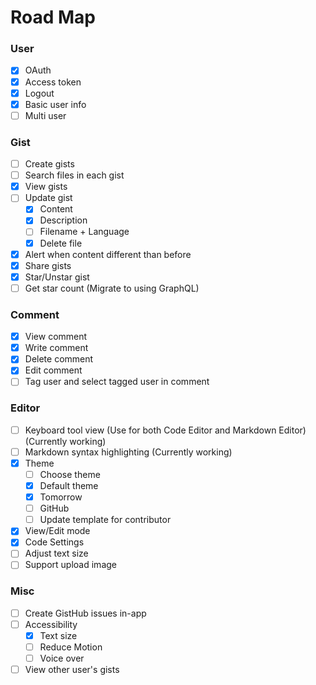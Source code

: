 # Road Map

### User
- [x] OAuth
- [x] Access token
- [x] Logout
- [x] Basic user info
- [ ] Multi user

### Gist
- [ ] Create gists
- [ ] Search files in each gist
- [x] View gists
- [ ] Update gist
	- [x] Content
  - [x] Description
  - [ ] Filename + Language
  - [x] Delete file
- [x] Alert when content different than before
- [x] Share gists
- [x] Star/Unstar gist
- [ ] Get star count (Migrate to using GraphQL)

### Comment
- [x] View comment
- [x] Write comment
- [x] Delete comment
- [x] Edit comment
- [ ] Tag user and select tagged user in comment

### Editor
- [ ] Keyboard tool view (Use for both Code Editor and Markdown Editor) (Currently working)
- [ ] Markdown syntax highlighting (Currently working)
- [x] Theme
  - [ ] Choose theme
  - [x] Default theme
  - [x] Tomorrow
  - [ ] GitHub
  - [ ] Update template for contributor
- [x] View/Edit mode
- [x] Code Settings
- [ ] Adjust text size
- [ ] Support upload image

### Misc
- [ ] Create GistHub issues in-app
- [ ] Accessibility
  - [x] Text size
  - [ ] Reduce Motion
  - [ ] Voice over
- [ ] View other user's gists
